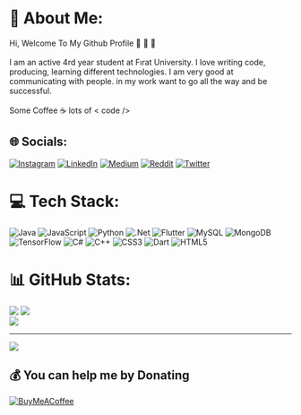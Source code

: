                                                                                                                                           
# 💫 About Me:     
Hi, Welcome To My Github Profile 👋 👋 👋<br><br>I am an active 4rd year student at Fırat University. I love writing code, producing, learning different technologies. I am very good at communicating with people. in my work want to go all the way and be successful.<br><br>Some Coffee ☕ lots of < code />
 
 
## 🌐 Socials:
[![Instagram](https://img.shields.io/badge/Instagram-%23E4405F.svg?logo=Instagram&logoColor=white)](https://instagram.com/omerkoncaa) [![LinkedIn](https://img.shields.io/badge/LinkedIn-%230077B5.svg?logo=linkedin&logoColor=white)](https://linkedin.com/in/omerkonca) [![Medium](https://img.shields.io/badge/Medium-12100E?logo=medium&logoColor=white)](https://medium.com/@omerkonca) [![Reddit](https://img.shields.io/badge/Reddit-%23FF4500.svg?logo=Reddit&logoColor=white)](https://reddit.com/user/omerkonca) [![Twitter](https://img.shields.io/badge/Twitter-%231DA1F2.svg?logo=Twitter&logoColor=white)](https://twitter.com/omrkonca) 

# 💻 Tech Stack: 
 ![Java](https://img.shields.io/badge/java-%23ED8B00.svg?style=for-the-badge&logo=java&logoColor=white) ![JavaScript](https://img.shields.io/badge/javascript-%23323330.svg?style=for-the-badge&logo=javascript&logoColor=%23F7DF1E) ![Python](https://img.shields.io/badge/python-3670A0?style=for-the-badge&logo=python&logoColor=ffdd54) ![.Net](https://img.shields.io/badge/.NET-5C2D91?style=for-the-badge&logo=.net&logoColor=white) ![Flutter](https://img.shields.io/badge/Flutter-%2302569B.svg?style=for-the-badge&logo=Flutter&logoColor=white) ![MySQL](https://img.shields.io/badge/mysql-%2300f.svg?style=for-the-badge&logo=mysql&logoColor=white) ![MongoDB](https://img.shields.io/badge/MongoDB-%234ea94b.svg?style=for-the-badge&logo=mongodb&logoColor=white) ![TensorFlow](https://img.shields.io/badge/TensorFlow-%23FF6F00.svg?style=for-the-badge&logo=TensorFlow&logoColor=white) ![C#](https://img.shields.io/badge/c%23-%23239120.svg?style=for-the-badge&logo=c-sharp&logoColor=white) ![C++](https://img.shields.io/badge/c++-%2300599C.svg?style=for-the-badge&logo=c%2B%2B&logoColor=white)  ![CSS3](https://img.shields.io/badge/css3-%231572B6.svg?style=for-the-badge&logo=css3&logoColor=white) ![Dart](https://img.shields.io/badge/dart-%230175C2.svg?style=for-the-badge&logo=dart&logoColor=white) ![HTML5](https://img.shields.io/badge/html5-%23E34F26.svg?style=for-the-badge&logo=html5&logoColor=white) 
# 📊 GitHub Stats:
![](https://github-readme-stats.vercel.app/api?username=omerkonca&theme=dark&hide_border=false&include_all_commits=true&count_private=true)
![](https://github-readme-streak-stats.herokuapp.com/?user=omerkonca&theme=dark&hide_border=false)<br/>
![](https://github-readme-stats.vercel.app/api/top-langs/?username=omerkonca&theme=dark&hide_border=false&include_all_commits=true&count_private=true&layout=compact)


 


---
[![](https://visitcount.itsvg.in/api?id=omerkonca&icon=0&color=0)](https://visitcount.itsvg.in)

  ## 💰 You can help me by Donating
  [![BuyMeACoffee](https://img.shields.io/badge/Buy%20Me%20a%20Coffee-ffdd00?style=for-the-badge&logo=buy-me-a-coffee&logoColor=black)](https://buymeacoffee.com/omerkonca) 

  











